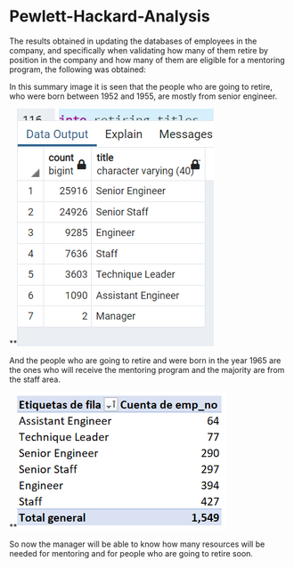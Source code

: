# Pewlett-Hackard-Analysis

The results obtained in updating the databases of employees in the company, and specifically when validating how many of them retire by position in the company and how many of them are eligible for a mentoring program, the following was obtained:

In this summary image it is seen that the people who are going to retire, who were born between 1952 and 1955, are mostly from senior engineer.

**![This is an image](https://github.com/RH015/Pewlett-Hackard-Analysis/blob/main/csv/Retirement%20Titles.png)

And the people who are going to retire and were born in the year 1965 are the ones who will receive the mentoring program and the majority are from the staff area.

**![This is an image](https://github.com/RH015/Pewlett-Hackard-Analysis/blob/main/csv/Mentorship_eligibilty.png) 

So now the manager will be able to know how many resources will be needed for mentoring and for people who are going to retire soon.


